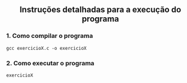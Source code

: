 <!DOCTYPE html>
<html>

<body>

<h2 align="center">Instruções detalhadas para a execução do programa</h2>

<h3> 1. Como compilar o programa</h3>

```
gcc exercicioX.c -o exercicioX
```


<h3> 2. Como executar o programa</h3>

```
exercicioX
```

</body>
</html>
